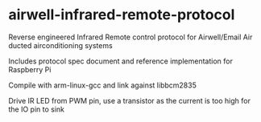 # airwell-infrared-remote-protocol
Reverse engineered Infrared Remote control protocol for Airwell/Email Air ducted airconditioning systems

Includes protocol spec document and reference implementation for Raspberry Pi

Compile with arm-linux-gcc and link against libbcm2835

Drive IR LED from PWM pin, use a transistor as the current is too high for the IO pin to sink

